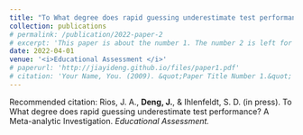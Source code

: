 ```yaml
---
title: "To What degree does rapid guessing underestimate test performance? A Meta-analytic Investigation"
collection: publications
# permalink: /publication/2022-paper-2
# excerpt: 'This paper is about the number 1. The number 2 is left for future work.'
date: 2022-04-01
venue: '<i>Educational Assessment </i>'
# paperurl: 'http://jiayideng.github.io/files/paper1.pdf'
# citation: 'Your Name, You. (2009). &quot;Paper Title Number 1.&quot; <i>Applied Psychological Measurement.</i>.'
---
```


Recommended citation: Rios, J. A., **Deng, J.**, & Ihlenfeldt, S. D. (in press). To What degree does rapid guessing underestimate test performance? A Meta-analytic Investigation. <i>Educational Assessment. </i>  
